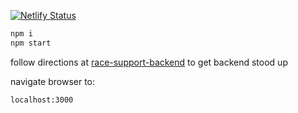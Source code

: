 [![Netlify Status](https://api.netlify.com/api/v1/badges/7f25524f-b2ab-43c2-9d55-5f079dca0c6e/deploy-status)](https://app.netlify.com/sites/race-support/deploys)

```sh
npm i
npm start
```

follow directions at [race-support-backend](https://github.com/stahlscott/race-support-backend) to get backend stood up

navigate browser to:

`localhost:3000`
